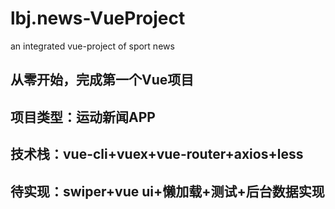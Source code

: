 # lbj.news-VueProject
 an integrated vue-project of sport news
## 从零开始，完成第一个Vue项目 
## 项目类型：运动新闻APP
## 技术栈：vue-cli+vuex+vue-router+axios+less
## 待实现：swiper+vue ui+懒加载+测试+后台数据实现
